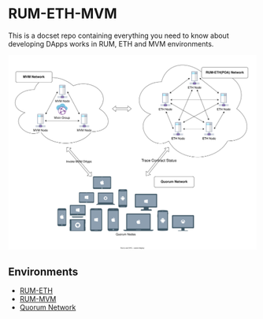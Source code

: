 # RUM-ETH-MVM

This is a docset repo containing everything you need to know about developing DApps works in RUM, ETH and MVM environments.

![Topology](Topology.svg) <!-- https://app.diagrams.net/#HPress-One%2Frum-eth-mvm%2Fmain%2FTopology.drawio -->

## Environments

- [RUM-ETH](RUM-ETH.md)
- [RUM-MVM](RUM-MVM.md)
- [Quorum Network](https://rumsystem.net/)
